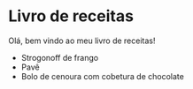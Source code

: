 # Livro de receitas

Olá, bem vindo ao meu livro de receitas!

- Strogonoff de frango
- Pavê
- Bolo de cenoura com cobetura de chocolate

